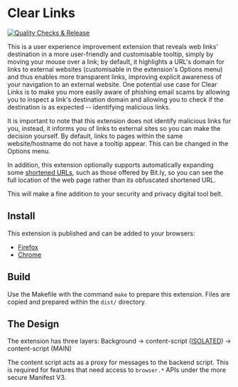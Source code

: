 # Clear Links

[![Quality Checks & Release](https://github.com/ChristopherBull/Clear-Links/actions/workflows/ci.yml/badge.svg)](https://github.com/ChristopherBull/Clear-Links/actions/workflows/ci.yml)

This is a user experience improvement extension that reveals web links' destination in a more user-friendly and customisable tooltip, simply by moving your mouse over a link; by default, it highlights a URL's domain for links to external websites (customisable in the extension's Options menu) and thus enables more transparent links, improving explicit awareness of your navigation to an external website. One potential use case for Clear Links is to make you more easily aware of phishing email scams by allowing you to inspect a link's destination domain and allowing you to check if the destination is as expected -- identifying malicious links.

It is important to note that this extension does not identify malicious links for you, instead, it informs you of links to external sites so you can make the decision yourself. By default, links to pages within the same website/hostname do not have a tooltip appear. This can be changed in the Options menu.

In addition, this extension optionally supports automatically expanding some [shortened URLs](https://en.wikipedia.org/wiki/URL_shortening), such as those offered by Bit.ly, so you can see the full location of the web page rather than its obfuscated shortened URL.

This will make a fine addition to your security and privacy digital tool belt.

## Install

This extension is published and can be added to your browsers:

- [Firefox](https://addons.mozilla.org/en-GB/firefox/addon/clear-web-links/)
- [Chrome](https://chromewebstore.google.com/detail/clear-links/banknjcfbmhcbebgekpcenheaghfcood)

## Build

Use the Makefile with the command `make` to prepare this extension. Files are copied and prepared within the `dist/` directory.

## The Design

The extension has three layers:
Background -> content-script ([ISOLATED](https://developer.chrome.com/docs/extensions/develop/concepts/content-scripts#isolated_world)) -> content-script (MAIN)

The content script acts as a proxy for messages to the backend script. This is required for features that need access to `browser.*` APIs under the more secure Manifest V3.
